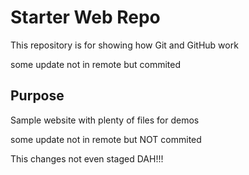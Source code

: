 # Starter Web Repo

This repository is for showing how Git and GitHub work

some update not in remote but commited
## Purpose

Sample website with plenty of files for demos

some update not in remote but NOT commited


This changes not even staged DAH!!!